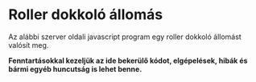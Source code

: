 # Roller dokkoló állomás

Az alábbi szerver oldali javascript program egy roller dokkoló állomást valósít meg.

**Fenntartásokkal kezeljük az ide bekerülő kódot, elgépelések, hibák és bármi egyéb huncutság is lehet benne.**
